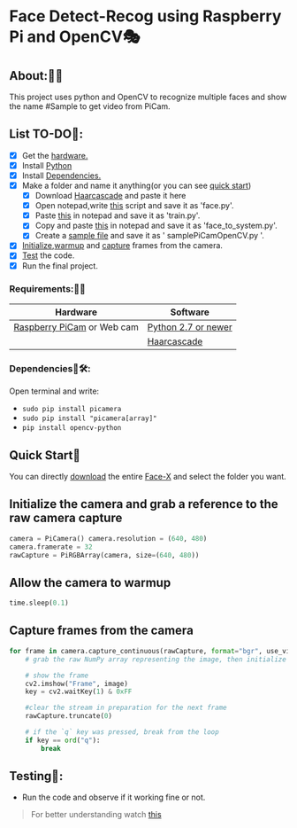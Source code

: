 # Face Detect-Recog using Raspberry Pi and OpenCV🎭

## About:🤔💭

This project uses python and OpenCV to recognize multiple faces and show the name #Sample to get video from PiCam.

## List TO-DO📄:

- [x] Get the [hardware.](https://github.com/smriti1313/Face-X/tree/master/DETECTION%20AND%20RECOGNITION%20USING%20RASPBERRY%20PI#requirements)
- [x] Install [Python](https://www.howtogeek.com/197947/how-to-install-python-on-windows/)
- [x] Install [Dependencies.](https://github.com/smriti1313/Face-X/tree/master/DETECTION%20AND%20RECOGNITION%20USING%20RASPBERRY%20PI#dependencies)
- [x] Make a folder and name it anything(or you can see [quick start](https://github.com/smriti1313/Face-X/tree/master/DETECTION%20AND%20RECOGNITION%20USING%20RASPBERRY%20PI#quick-start))
    - [x] Download [Haarcascade](https://github.com/opencv/opencv/blob/master/data/haarcascades/haarcascade_frontalface_default.xml) and paste it here
    - [x] Open notepad,write [this](https://github.com/smriti1313/Face-X/blob/master/DETECTION%20AND%20RECOGNITION%20USING%20RASPBERRY%20PI/face.py) script and save it as 'face.py'.
    - [x] Paste [this](https://github.com/smriti1313/Face-X/blob/master/DETECTION%20AND%20RECOGNITION%20USING%20RASPBERRY%20PI/train.py) in notepad and save it as 'train.py'.
    - [x] Copy and paste [this](https://github.com/smriti1313/Face-X/blob/master/DETECTION%20AND%20RECOGNITION%20USING%20RASPBERRY%20PI/face_to_system.py) in notepad and save it as 'face_to_system.py'.
    - [x] Create a [sample file](https://github.com/smriti1313/Face-X/blob/master/DETECTION%20AND%20RECOGNITION%20USING%20RASPBERRY%20PI/samplePiCamOpenCV.py) and save it as '
samplePiCamOpenCV.py '.
- [x] [Initialize](https://github.com/smriti1313/Face-X/tree/master/DETECTION%20AND%20RECOGNITION%20USING%20RASPBERRY%20PI#initialize-the-camera-and-grab-a-reference-to-the-raw-camera-capture),[warmup](https://github.com/smriti1313/Face-X/tree/master/DETECTION%20AND%20RECOGNITION%20USING%20RASPBERRY%20PI#allow-the-camera-to-warmup) and [capture](https://github.com/smriti1313/Face-X/tree/master/DETECTION%20AND%20RECOGNITION%20USING%20RASPBERRY%20PI#capture-frames-from-the-camera) frames from the camera.
- [x] [Test](https://github.com/smriti1313/Face-X/blob/master/Tracking%20using%20python%20and%20arduino/README.md#testing) the code.
- [x] Run the final project.

### Requirements:🧱🧱

|Hardware|Software|
|----|-----|
|[Raspberry PiCam](https://www.raspberrypi.org/products/camera-module-v2/) or Web cam|[Python 2.7 or newer](https://www.howtogeek.com/197947/how-to-install-python-on-windows/)|
||[Haarcascade](https://github.com/opencv/opencv/blob/master/data/haarcascades/haarcascade_frontalface_default.xml)|


### Dependencies🔧🛠:
Open terminal and write:
* `sudo pip install picamera`
* `sudo pip install "picamera[array]"`
* `pip install opencv-python`


## Quick Start📘
You can directly [download](https://www.wikihow.com/Download-a-GitHub-Folder) the entire [Face-X](https://github.com/akshitagupta15june/Face-X) and select the folder you want. 

## Initialize the camera and grab a reference to the raw camera capture
```py
camera = PiCamera() camera.resolution = (640, 480) 
camera.framerate = 32 
rawCapture = PiRGBArray(camera, size=(640, 480))
```

## Allow the camera to warmup
```py
time.sleep(0.1)
```

## Capture frames from the camera
```py
for frame in camera.capture_continuous(rawCapture, format="bgr", use_video_port=True): 
    # grab the raw NumPy array representing the image, then initialize the timestamp and occupied/unoccupied text image = frame.array

    # show the frame
    cv2.imshow("Frame", image)
    key = cv2.waitKey(1) & 0xFF

    #clear the stream in preparation for the next frame
    rawCapture.truncate(0)

    # if the `q` key was pressed, break from the loop
    if key == ord("q"):
        break
```
## Testing🧰:

- Run the code and observe if it working fine or not.

>For better understanding watch [this](https://www.youtube.com/watch?v=Fggavxx-Kds)

